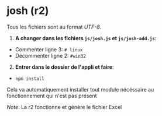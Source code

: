 # josh (r2)
Tous les fichiers sont au format *UTF-8*.

1. **A changer dans les fichiers `js/josh.js` et `js/josh-add.js`**:
  * Commenter ligne 3: `# linux`
  * Décommenter ligne 2: `#win32`
2. **Entrer dans le dossier de l'appli et faire**:
  * `npm install`

Cela va automatiquement installer tout module nécéssaire au fonctionnement qui n'est pas présent

_Note_: La r2 fonctionne et génère le fichier Excel
